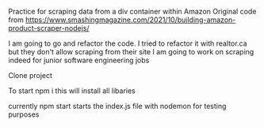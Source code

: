 Practice for scraping data from a div container within Amazon
Original code from https://www.smashingmagazine.com/2021/10/building-amazon-product-scraper-nodejs/

I am going to go and refactor the code.
I tried to refactor it with realtor.ca but they don't allow scraping from their site
I am going to work on scraping indeed for junior software engineering jobs

Clone project

To start
npm i
this will install all libaries

currently npm start starts the index.js file with nodemon for testing purposes

